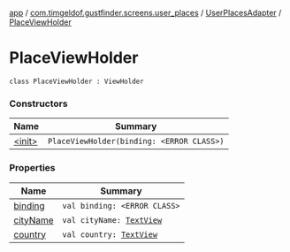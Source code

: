 [app](../../../index.md) / [com.timgeldof.gustfinder.screens.user_places](../../index.md) / [UserPlacesAdapter](../index.md) / [PlaceViewHolder](./index.md)

# PlaceViewHolder

`class PlaceViewHolder : ViewHolder`

### Constructors

| Name | Summary |
|---|---|
| [&lt;init&gt;](-init-.md) | `PlaceViewHolder(binding: <ERROR CLASS>)` |

### Properties

| Name | Summary |
|---|---|
| [binding](binding.md) | `val binding: <ERROR CLASS>` |
| [cityName](city-name.md) | `val cityName: `[`TextView`](https://developer.android.com/reference/android/widget/TextView.html) |
| [country](country.md) | `val country: `[`TextView`](https://developer.android.com/reference/android/widget/TextView.html) |
